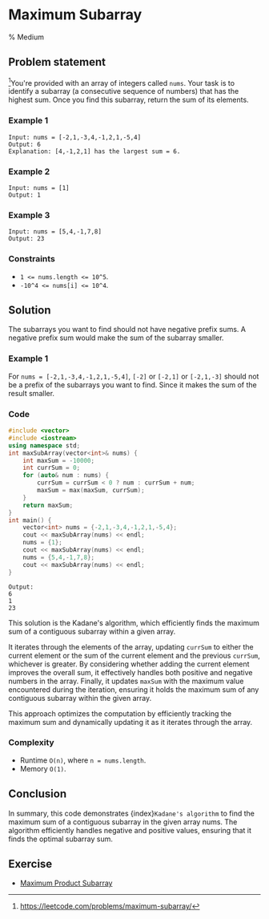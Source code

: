 # Maximum Subarray
% Medium 
## Problem statement

[^url]You're provided with an array of integers called `nums`. Your task is to identify a subarray (a consecutive sequence of numbers) that has the highest sum. Once you find this subarray, return the sum of its elements.

[^url]: https://leetcode.com/problems/maximum-subarray/
### Example 1
```text
Input: nums = [-2,1,-3,4,-1,2,1,-5,4]
Output: 6
Explanation: [4,-1,2,1] has the largest sum = 6.
```

### Example 2
```text
Input: nums = [1]
Output: 1
```

### Example 3
```text
Input: nums = [5,4,-1,7,8]
Output: 23
```

### Constraints

* `1 <= nums.length <= 10^5`.
* `-10^4 <= nums[i] <= 10^4`.
 
## Solution

The subarrays you want to find should not have negative prefix sums. A negative prefix sum would make the sum of the subarray smaller.

### Example 1
For `nums = [-2,1,-3,4,-1,2,1,-5,4]`, `[-2]` or `[-2,1]` or `[-2,1,-3]` should not be a prefix of the  subarrays you want to find. Since it makes the sum of the result smaller.

### Code

```cpp
#include <vector>
#include <iostream>
using namespace std;
int maxSubArray(vector<int>& nums) {
    int maxSum = -10000;
    int currSum = 0;
    for (auto& num : nums) {
        currSum = currSum < 0 ? num : currSum + num;
        maxSum = max(maxSum, currSum);
    }
    return maxSum;
}
int main() {
    vector<int> nums = {-2,1,-3,4,-1,2,1,-5,4};
    cout << maxSubArray(nums) << endl;
    nums = {1};
    cout << maxSubArray(nums) << endl;
    nums = {5,4,-1,7,8};
    cout << maxSubArray(nums) << endl;
}
```
```text
Output:
6
1
23
```

This solution is the Kadane's algorithm, which efficiently finds the maximum sum of a contiguous subarray within a given array. 

It iterates through the elements of the array, updating `currSum` to either the current element or the sum of the current element and the previous `currSum`, whichever is greater. By considering whether adding the current element improves the overall sum, it effectively handles both positive and negative numbers in the array. Finally, it updates `maxSum` with the maximum value encountered during the iteration, ensuring it holds the maximum sum of any contiguous subarray within the given array. 

This approach optimizes the computation by efficiently tracking the maximum sum and dynamically updating it as it iterates through the array.

### Complexity
* Runtime `O(n)`, where `n = nums.length`.
* Memory `O(1)`.


## Conclusion

In summary, this code demonstrates {index}`Kadane's algorithm`[](https://en.wikipedia.org/wiki/Maximum_subarray_problem#Kadane's_algorithm) to find the maximum sum of a contiguous subarray in the given array nums. The algorithm efficiently handles negative and positive values, ensuring that it finds the optimal subarray sum.

## Exercise
- [Maximum Product Subarray](https://leetcode.com/problems/maximum-product-subarray/)